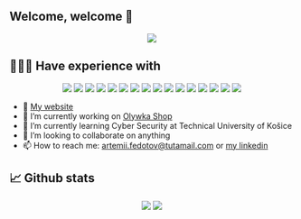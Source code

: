 ## Welcome, welcome 👋

<div align="center">
  <img src="https://res.cloudinary.com/practicaldev/image/fetch/s--WXI5d2Ru--/c_limit%2Cf_auto%2Cfl_progressive%2Cq_66%2Cw_800/https://media1.tenor.com/images/0c34272909ee2a4db5606a014082312b/tenor.gif%3Fitemid%3D15828752" />
</div>

## 👨🏻‍💻 Have experience with
<p align="center">
<img src="https://img.shields.io/badge/c99-%2300599C.svg?&style=for-the-badge&logo=c&logoColor=white"/>
<img src="https://img.shields.io/badge/go-00ADD8?&style=for-the-badge&logo=go&logoColor=white" />
<img src="https://img.shields.io/badge/rust-d07f4f.svg?&style=for-the-badge&logo=rust&logoColor=white"/>
<img src="https://img.shields.io/badge/java-f89820?&style=for-the-badge&logo=spring&logoColor=white"/>
<img src="https://img.shields.io/badge/spring_boot-6DB33F?&style=for-the-badge&logo=spring%20boot&logoColor=white"/>
<img src="https://img.shields.io/badge/javascript-%23323330.svg?&style=for-the-badge&logo=javascript&logoColor=%23F7DF1E"/>
<img src="https://img.shields.io/badge/typescript-%23007ACC.svg?&style=for-the-badge&logo=typescript&logoColor=white"/>
<img src="https://img.shields.io/badge/bun-000000?&style=for-the-badge&logo=bun&logoColor=white"/>
<img src="https://img.shields.io/badge/docker-4169E1?&style=for-the-badge&logo=docker&logoColor=white"/>
<img src="https://img.shields.io/badge/solidjs-2C4F7C?&style=for-the-badge&logo=solid&logoColor=white"/>
<img src="https://img.shields.io/badge/svelte-FF3E00?&style=for-the-badge&logo=svelte&logoColor=white"/>
<img src="https://img.shields.io/badge/sqlite-003B57?&style=for-the-badge&logo=sqlite&logoColor=white"/>
<img src="https://img.shields.io/badge/postgres-4169E1?&style=for-the-badge&logo=postgresql&logoColor=white"/>
<img src="https://img.shields.io/badge/html5-%23E34F26.svg?&style=for-the-badge&logo=html5&logoColor=white"/>
<img src="https://img.shields.io/badge/css-%231572B6.svg?&style=for-the-badge&logo=css3&logoColor=white"/>
<img src="https://img.shields.io/badge/sass-CC6699?&style=for-the-badge&logo=sass&logoColor=white"/>
</p>

- 🛜 [My website](https://makefolder.vercel.app)
- 🔭 I’m currently working on [Olywka Shop](https://olywka-shop.com.ua)
- 🌱 I’m currently learning Cyber Security at Technical University of Košice
- 👯 I’m looking to collaborate on anything
- 📫 How to reach me: artemii.fedotov@tutamail.com or [my linkedin](https://www.linkedin.com/in/artemii-fedotov-77809b260/)

## 📈 Github stats

<div align="center">
  <img align="center" src="https://github-readme-stats.vercel.app/api?username=makefolder&show_icons=true&theme=radical" />
  <img align="center" src="https://github-readme-stats.vercel.app/api/top-langs/?username=makefolder&layout=compact&theme=radical" />
</div>
